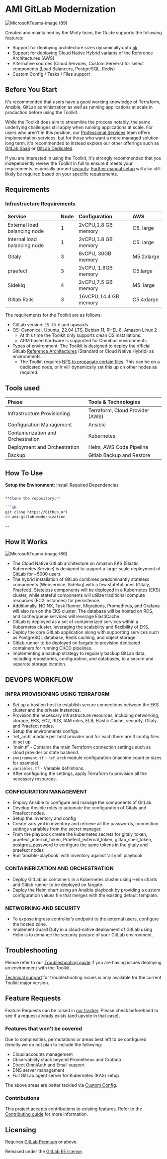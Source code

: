 # AMI GitLab Modernization

![MicrosoftTeams-image (89)](https://github.com/kiranbakale/AMI-Readme/assets/46279617/3d82fa9f-cac2-452c-8276-70810b5d0976)


Created and maintained by the Minfy team, the Guide supports the following features:

- Support for deploying architecture sizes dynamically upto [5k](https://docs.gitlab.com/ee/administration/reference_architectures/5k_users.html).
- Support for deploying Cloud Native Hybrid variants of the Reference Architectures (AWS).
- Alternative sources (Cloud Services, Custom Servers) for select components (Load Balancers, PostgreSQL, Redis)
- Custom Config / Tasks / Files support

## Before You Start

It's recommended that users have a good working knowledge of Terraform, Ansible, GitLab administration as well as running applications at scale in production before using the Toolkit.

While the Toolkit does aim to streamline the process notably, the same underlying challenges still apply when running applications at scale. For users who aren't in this position, our [Professional Services](https://about.gitlab.com/services/#implementation-services) team offers implementation services, but for those who want a more managed solution long term, it's recommended to instead explore our other offerings such as [GitLab SaaS](https://docs.gitlab.com/ee/subscriptions/gitlab_com/) or [GitLab Dedicated](https://about.gitlab.com/dedicated/).

If you are interested in using the Toolkit, it's strongly recommended that you independently review the Toolkit in full to ensure it meets your requirements, especially around [security](docs/environment_post_considerations.md#security). [Further manual setup](docs/environment_post_considerations.md) will also still likely be required based on your specific requirements.

## Requirements

### Infrastructure Requirements
| Service | Node | Configuration | AWS |
| :-------- | :------- | :------- | :------- | 
|  External load balancing node | 1 | 2vCPU,1.8 GB memory | C5. large |
|   Internal load balancing node | 1 | 2vCPU,1.8 GB memory | C5. large |
|   Gitaly | 3 | 8vCPU, 30GB memory | M5.2xlarge |
|praefect | 3 | 2vCPU, 1.8GB memory | C5.large |
|   Sidekiq | 4 | 2vCPU,7.5 GB memory | M5. large |
|   Gitlab Rails | 3 | 16vCPU,14.4 GB memory | C5.4xlarge |









The requirements for the Toolkit are as follows:

- GitLab version: `15.10.0` and upwards.
- OS: Canonical, Ubuntu, 22.04 LTS, Debian 11, RHEL 8, Amazon Linux 2
  - At this time the Toolkit only supports clean OS installations..
  - ARM based hardware is supported for Omnibus environments
- Types of environment: The Toolkit is designed to deploy the official GitLab [Reference Architectures](https://docs.gitlab.com/ee/administration/reference_architectures) (Standard or Cloud Native Hybrid) as environments.
  - The Toolkit requires [NFS to propagate certain files](docs/environment_advanced.md#nfs-options). This can be on a dedicated node, or it will dynamically set this up on other nodes as required.

## Tools used

| Phase | Tools & Technologies |
| :-------- | :------- |
|  Infrastructure Provisioning        | Terraform, Cloud Provider (AWS) |
| Configuration Management          | Ansible |
| Containerization and Orchestration | Kubernetes |
| Deployment and Orchestration      | Helm, AWS Code Pipeline |
| Backup     | Gitlab Backup and Restore |


## How To Use

**Setup the Environment:**
Install Required Dependencies

```sh

**Clone the repository:**

```sh
git clone https://Github_url
cd ami-gitlab-modernization
```
--

## How It Works

![MicrosoftTeams-image (86)](https://github.com/kiranbakale/AMI-Readme/assets/46279617/1e0b3040-f860-4df8-9990-4e5f6f90df8a)

- The Cloud Native GitLab architecture on Amazon EKS (Elastic Kubernetes Service) is designed to support a large-scale deployment of GitLab for ~5000 users.
- The hybrid installation of GitLab combines predominantly stateless components (Webservice, Sidekiq) with a few stateful ones (Gitaly, Praefect). Stateless components will be deployed in a Kubernetes (EKS) cluster, while stateful components will utilize traditional compute resources (EC2 instances) for persistence.
- Additionally, NGINX, Task Runner, Migrations, Prometheus, and Grafana will also run on the EKS cluster. The database will be hosted on RDS, and cache/queue services will leverage ElastiCache.
-	GitLab is deployed as a set of containerized services within a Kubernetes cluster, leveraging the scalability and flexibility of EKS.
-	Deploy the core GitLab application along with supporting services such as PostgreSQL database, Redis caching, and object storage.
-	Gitlab runner to be deployed on fargate to provision dedicated containers for running CI/CD pipelines.
-	Implementing a backup strategy to regularly backup GitLab data, including repositories, configuration, and databases, to a secure and separate storage location.


## DEVOPS WORKFLOW
### INFRA PROVISIONING USING TERRAFORM
-	Set up a bastion host to establish secure connections between the EKS cluster and the private instances.
-	Provision the necessary infrastructure resources, including networking, storage, EKS, EC2, RDS, IAM roles, ELB, Elastic Cache, security, Gitaly and Praefect nodes.
-	Setup the environments configs.
-	‘ref_arch’ module per host provider and for each there are 3 config files to set up
-	‘main.tf’ - Contains the main Terraform connection settings such as cloud provider or state backend.
-	 `environment.tf` - `ref_arch` module configuration (machine count or sizes for example).
-	`variables.tf` - Variable definitions.
-	After configuring the settings, apply Terraform to provision all the necessary resources.

### CONFIGURATION MANAGEMENT
-	Employ Ansible to configure and manage the components of GitLab.
-	Develop Ansible roles to automate the configuration of Gitaly and Praefect nodes.
-	Setup the inventory and config
-	Create vars.yml in inventory and retrieve all the passwords, connection settings variables from the secret manager.
-	From the playbook create the kubernetes secrets for gitaly_token, praefect_internal_token, Praefect_external_token, gitlab_shell_token, postgres_password to configure the same tokens in the gitaly and praefect nodes
-	Run ‘ansible-playbook’ with inventory against ‘all.yml’ playbook

### CONTAINERIZATION AND ORCHESTRATION
-	Deploy GitLab as containers in a Kubernetes cluster using Helm charts and Gitlab runner to be deployed on fargate.
-	Deploy the Helm chart using an Ansible playbook by providing a custom configuration values file that merges with the existing default template.

### NETWORKING AND SECURITY
- To expose ingress controller’s endpoint to the external users, configure the hosted zone.
-	Implement Guard Duty in a cloud-native deployment of GitLab using Helm is to enhance the security posture of your GitLab environment.







## Troubleshooting

Please refer to our [Troubleshooting guide](docs/environment_troubleshooting.md) if you are having issues deploying an environment with the Toolkit.

[Technical support](https://about.gitlab.com/support/) for troubleshooting issues is only available for the current Toolkit major version.

## Feature Requests

Feature Requests can be raised in [our tracker](https://gitlab.com/gitlab-org/gitlab-environment-toolkit/-/issues). Please check beforehand to see if a request already exists (and upvote in that case).

### Features that won't be covered

Due to complexities, permutations or areas best left to be configured directly we do not plan to include the following:

- Cloud accounts management
- Observability stack beyond Prometheus and Grafana
- Direct OmniAuth and Email support
- DNS server management
- Full GitLab agent server for Kubernetes (KAS) setup

The above areas are better tackled via [Custom Config](docs/environment_advanced.md#custom-config).

### Contributions

This project accepts contributions to existing features. Refer to the [Contributing guide](CONTRIBUTING.md) for more information.

## Licensing

Requires [GitLab Premium](https://about.gitlab.com/pricing/) or above.

Released under the [GitLab EE license](LICENSE).
